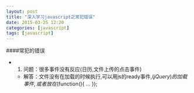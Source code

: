 ```yaml
---
layout: post
title: "深入学习javascript之常犯错误"
date: 2015-03-25 12:20
categories: [javascript]
tags: [javascript]
---
```


####常犯的错误
- 1. 问题：很多事件没有反应(日历,文件上传的点击事件)
    - 解答：文件没有在加载的时候执行,可以用js的ready事件,$(jQuery)的加载事件,或者放在$(function(){ ... }); 